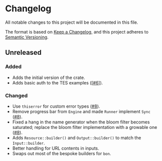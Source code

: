 # Changelog

All notable changes to this project will be documented in this file.

The format is based on [Keep a Changelog](https://keepachangelog.com/en/1.1.0/),
and this project adheres to [Semantic Versioning](https://semver.org/spec/v2.0.0.html).

## Unreleased

### Added

* Adds the initial version of the crate.
* Adds basic auth to the TES examples
  ([[#6](https://github.com/stjude-rust-labs/crankshaft/issues/6)]).

### Changed

* Use `thiserror` for custom error types
  ([#8](https://github.com/stjude-rust-labs/crankshaft/pull/8)).
* Remove progress bar from `Engine` and made `Runner` implement `Sync`
  ([#8](https://github.com/stjude-rust-labs/crankshaft/pull/8)).
* Fixed a hang in the name generator when the bloom filter becomes saturated;
  replace the bloom filter implementation with a growable one
  ([#8](https://github.com/stjude-rust-labs/crankshaft/pull/8)).
* Adds `Resource::builder()` and `Output::builder()` to match the
  `Input::builder`.
* Better handling for URL contents in inputs.
* Swaps out most of the bespoke builders for `bon`.
